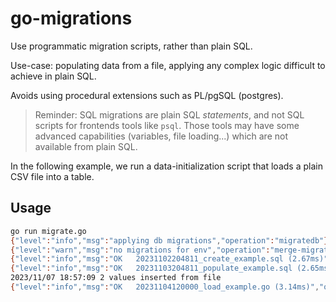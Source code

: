# go-migrations

Use programmatic migration scripts, rather than plain SQL.

Use-case: populating data from a file, applying any complex logic difficult to achieve in plain SQL.

Avoids using procedural extensions such as PL/pgSQL (postgres).

> Reminder: SQL migrations are plain SQL _statements_, and not SQL scripts for frontends tools
> like `psql`. Those tools may have some advanced capabilities (variables, file loading...) 
> which are not available from plain SQL.

In the following example, we run a data-initialization script that loads a plain CSV file into a table.

## Usage

```sh
go run migrate.go
{"level":"info","msg":"applying db migrations","operation":"migratedb"}
{"level":"warn","msg":"no migrations for env","operation":"merge-migrations","env":"test"}
{"level":"info","msg":"OK   20231102204811_create_example.sql (2.67ms)","operation":"migratedb"}
{"level":"info","msg":"OK   20231103204811_populate_example.sql (2.65ms)","operation":"migratedb"}
2023/11/07 18:57:09 2 values inserted from file
{"level":"info","msg":"OK   20231104120000_load_example.go (3.14ms)","operation":"migratedb"}
```
